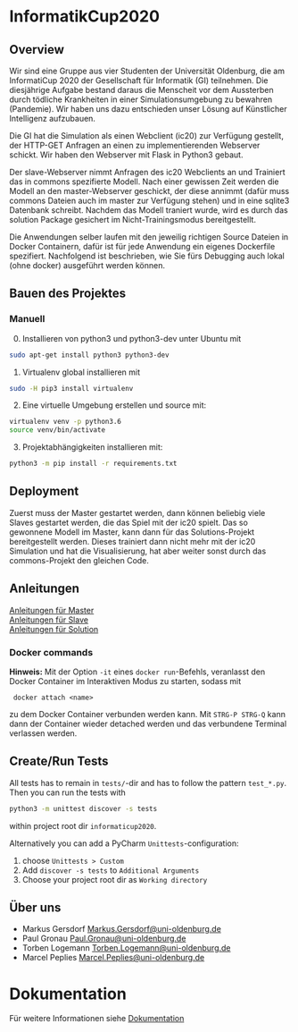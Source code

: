# InformatikCup2020

## Overview
Wir sind eine Gruppe aus vier Studenten der Universität Oldenburg, die am InformatiCup 2020 der Gesellschaft
für Informatik (GI) teilnehmen. Die diesjährige Aufgabe bestand daraus die Menscheit vor dem Aussterben durch
tödliche Krankheiten in einer Simulationsumgebung zu bewahren (Pandemie). Wir haben uns dazu entschieden
unser Lösung auf Künstlicher Intelligenz aufzubauen.

Die GI hat die Simulation als einen Webclient (ic20) zur Verfügung gestellt, der HTTP-GET Anfragen an einen zu
implementierenden Webserver schickt. Wir haben den Webserver mit Flask in Python3 gebaut.

Der slave-Webserver nimmt Anfragen des ic20 Webclients an und Trainiert das in commons spezifierte Modell.
Nach einer gewissen Zeit werden die Modell an den master-Webserver geschickt, der diese annimmt
(dafür muss commons Dateien auch im master zur Verfügung stehen) und in eine sqlite3 Datenbank schreibt.
Nachdem das Modell traniert wurde, wird es durch das solution Package gesichert im Nicht-Trainingsmodus
bereitgestellt.

Die Anwendungen selber laufen mit den jeweilig richtigen Source Dateien in Docker Containern, dafür
ist für jede Anwendung ein eigenes Dockerfile spezifiert. Nachfolgend ist beschrieben, wie Sie
fürs Debugging auch lokal (ohne docker) ausgeführt werden können.

## Bauen des Projektes
### Manuell
0. Installieren von python3 und python3-dev unter Ubuntu mit
```sh
sudo apt-get install python3 python3-dev
```
1. Virtualenv global installieren mit
```sh
sudo -H pip3 install virtualenv
```
2. Eine virtuelle Umgebung erstellen und source mit:
```sh
virtualenv venv -p python3.6
source venv/bin/activate
```
3. Projektabhängigkeiten installieren mit:
```sh
python3 -m pip install -r requirements.txt
```

## Deployment
Zuerst muss der Master gestartet werden, dann können
beliebig viele Slaves gestartet werden, die das Spiel
mit der ic20 spielt. Das so gewonnene Modell im Master,
kann dann für das Solutions-Projekt bereitgestellt werden.
Dieses trainiert dann nicht mehr mit der ic20 Simulation
und hat die Visualisierung, hat aber weiter sonst durch
das commons-Projekt den gleichen Code.

## Anleitungen
[Anleitungen für Master](master/README.md)<br/>
[Anleitungen für Slave](slave/README.md)<br/>
[Anleitungen für Solution](solution/README.md)

### Docker commands
**Hinweis:**
Mit der Option `-it` eines `docker run`-Befehls, veranlasst den Docker Container
im Interaktiven Modus zu starten, sodass mit

```shell script
 docker attach <name>
```

zu dem Docker Container verbunden werden kann.
Mit `STRG-P STRG-Q` kann dann der Container wieder detached werden
und das verbundene Terminal verlassen werden.

## Create/Run Tests

All tests has to remain in `tests/`-dir and has to follow
the pattern `test_*.py`.
Then you can run the tests with
```sh
python3 -m unittest discover -s tests
```
within project root dir `informaticup2020`.

Alternatively you can add a PyCharm `Unittests`-configuration:
1. choose `Unittests > Custom`
2. Add `discover -s tests` to `Additional Arguments`
3. Choose your project root dir as `Working directory`

## Über uns
* Markus Gersdorf <Markus.Gersdorf@uni-oldenburg.de>
* Paul Gronau <Paul.Gronau@uni-oldenburg.de>
* Torben Logemann <Torben.Logemann@uni-oldenburg.de>
* Marcel Peplies <Marcel.Peplies@uni-oldenburg.de>

# Dokumentation
Für weitere Informationen siehe [Dokumentation](https://cloudstorage.uni-oldenburg.de/s/gHKaaBdBWogWLF7)
